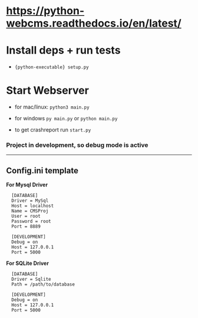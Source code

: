# https://python-webcms.readthedocs.io/en/latest/



# Install deps + run tests
- `{python-executable} setup.py`

# Start Webserver
- for mac/linux: `python3 main.py`

- for windows `py main.py` or `python main.py`

- to get crashreport run `start.py`
### Project in development, so debug mode is active

***

## Config.ini template

**For Mysql Driver**
```
  [DATABASE]
  Driver = MySql
  Host = localhost
  Name = CMSProj
  User = root
  Password = root
  Port = 8889

  [DEVELOPMENT]
  Debug = on
  Host = 127.0.0.1
  Port = 5000
```
**For SQLite Driver**
```
  [DATABASE]
  Driver = Sqlite
  Path = /path/to/database

  [DEVELOPMENT]
  Debug = on
  Host = 127.0.0.1
  Port = 5000
```
